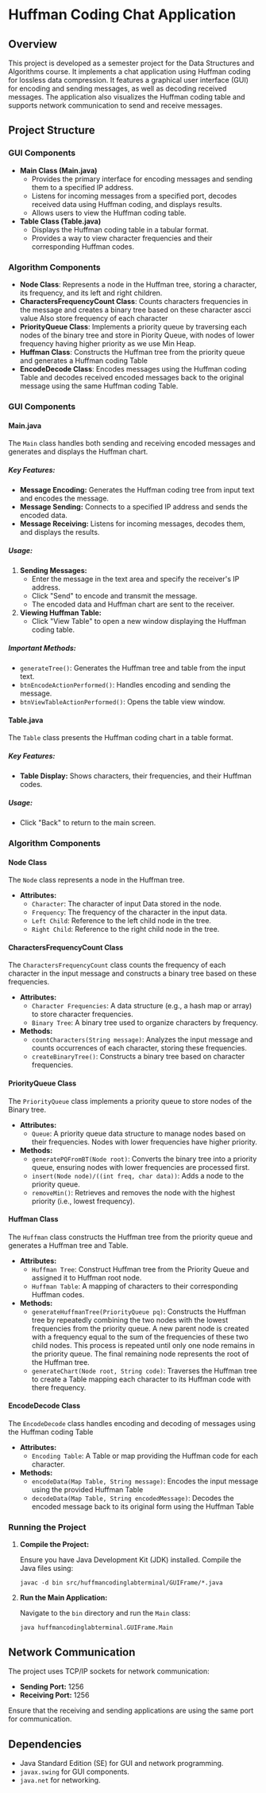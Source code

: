 <!DOCTYPE html>
<html lang="en">
<head>
    <meta charset="UTF-8">
    <meta name="viewport" content="width=device-width, initial-scale=1.0">
</head>
<body>
    <h1>Huffman Coding Chat Application</h1>

  <h2>Overview</h2>
  <p>This project is developed as a semester project for the Data Structures and Algorithms course. It implements a chat application using Huffman coding for lossless data compression. It features a graphical user interface (GUI) for encoding and sending messages, as well as decoding received messages. The application also visualizes the Huffman coding table and supports network communication to send and receive messages.</p>

  <h2>Project Structure</h2>

  <h3>GUI Components</h3>
  <ul>
      <li><strong>Main Class (Main.java)</strong>
          <ul>
              <li>Provides the primary interface for encoding messages and sending them to a specified IP address.</li>
              <li>Listens for incoming messages from a specified port, decodes received data using Huffman coding, and displays results.</li>
              <li>Allows users to view the Huffman coding table.</li>
          </ul>
      </li>
      <li><strong>Table Class (Table.java)</strong>
          <ul>
              <li>Displays the Huffman coding table in a tabular format.</li>
              <li>Provides a way to view character frequencies and their corresponding Huffman codes.</li>
          </ul>
      </li>
  </ul>

  <h3>Algorithm Components</h3>
  <ul>
      <li><strong>Node Class</strong>: Represents a node in the Huffman tree, storing a character, its frequency, and its left and right children.</li>
      <li><strong>CharactersFrequencyCount Class</strong>: Counts characters frequencies in the message and creates a binary tree based on these character ascci value Also store frequency of each character</li>
      <li><strong>PriorityQueue Class</strong>: Implements a priority queue by traversing each nodes of the binary tree and store in Piority Queue, with nodes of lower frequency having higher priority as we use Min Heap.</li>
      <li><strong>Huffman Class</strong>: Constructs the Huffman tree from the priority queue and generates a Huffman coding Table</li>
      <li><strong>EncodeDecode Class</strong>: Encodes messages using the Huffman coding Table and decodes received encoded messages back to the original message using the same Huffman coding Table.</li>
  </ul>

  <h3>GUI Components</h3>
  <h4>Main.java</h4>
  <p>The <code>Main</code> class handles both sending and receiving encoded messages and generates and displays the Huffman chart.</p>

  <h5>Key Features:</h5>
  <ul>
      <li><strong>Message Encoding:</strong> Generates the Huffman coding tree from input text and encodes the message.</li>
      <li><strong>Message Sending:</strong> Connects to a specified IP address and sends the encoded data.</li>
      <li><strong>Message Receiving:</strong> Listens for incoming messages, decodes them, and displays the results.</li>
  </ul>

  <h5>Usage:</h5>
  <ol>
      <li><strong>Sending Messages:</strong>
          <ul>
              <li>Enter the message in the text area and specify the receiver's IP address.</li>
              <li>Click "Send" to encode and transmit the message.</li>
              <li>The encoded data and Huffman chart are sent to the receiver.</li>
          </ul>
      </li>
      <li><strong>Viewing Huffman Table:</strong>
          <ul>
              <li>Click "View Table" to open a new window displaying the Huffman coding table.</li>
          </ul>
      </li>
  </ol>

  <h5>Important Methods:</h5>
  <ul>
      <li><code>generateTree()</code>: Generates the Huffman tree and table from the input text.</li>
      <li><code>btnEncodeActionPerformed()</code>: Handles encoding and sending the message.</li>
      <li><code>btnViewTableActionPerformed()</code>: Opens the table view window.</li>
  </ul>

  <h4>Table.java</h4>
  <p>The <code>Table</code> class presents the Huffman coding chart in a table format.</p>

  <h5>Key Features:</h5>
  <ul>
      <li><strong>Table Display:</strong> Shows characters, their frequencies, and their Huffman codes.</li>
  </ul>

  <h5>Usage:</h5>
  <ul>
      <li>Click "Back" to return to the main screen.</li>
  </ul>

  
<h3>Algorithm Components</h3>

<h4>Node Class</h4>
<p>The <code>Node</code> class represents a node in the Huffman tree.</p>
<ul>
    <li><strong>Attributes:</strong>
        <ul>
            <li><code>Character</code>: The character of input Data stored in the node.</li>
            <li><code>Frequency</code>: The frequency of the character in the input data.</li>
            <li><code>Left Child</code>: Reference to the left child node in the tree.</li>
            <li><code>Right Child</code>: Reference to the right child node in the tree.</li>
        </ul>
    </li>
    
</ul>

<h4>CharactersFrequencyCount Class</h4>
<p>The <code>CharactersFrequencyCount</code> class counts the frequency of each character in the input message and constructs a binary tree based on these frequencies.</p>
<ul>
    <li><strong>Attributes:</strong>
        <ul>
            <li><code>Character Frequencies</code>: A data structure (e.g., a hash map or array) to store character frequencies.</li>
            <li><code>Binary Tree</code>: A binary tree used to organize characters by frequency.</li>
        </ul>
    </li>
    <li><strong>Methods:</strong>
        <ul>
            <li><code>countCharacters(String message)</code>: Analyzes the input message and counts occurrences of each character, storing these frequencies.</li>
            <li><code>createBinaryTree()</code>: Constructs a binary tree based on character frequencies.</li>
        </ul>
    </li>
</ul>

<h4>PriorityQueue Class</h4>
<p>The <code>PriorityQueue</code> class implements a priority queue to store nodes of the Binary tree.</p>
<ul>
    <li><strong>Attributes:</strong>
        <ul>
            <li><code>Queue</code>: A priority queue data structure to manage nodes based on their frequencies. Nodes with lower frequencies have higher priority.</li>
        </ul>
    </li>
    <li><strong>Methods:</strong>
        <ul>
            <li><code>generatePQFromBT(Node root)</code>: Converts the binary tree into a priority queue, ensuring nodes with lower frequencies are processed first.</li>
            <li><code>insert(Node node)/((int freq, char data))</code>: Adds a node to the priority queue.</li>
            <li><code>removeMin()</code>: Retrieves and removes the node with the highest priority (i.e., lowest frequency).</li>
        </ul>
    </li>
</ul>

<h4>Huffman Class</h4>
<p>The <code>Huffman</code> class constructs the Huffman tree from the priority queue and generates a Huffman tree and Table.</p>
<ul>
    <li><strong>Attributes:</strong>
        <ul>
            <li><code>Huffman Tree</code>: Construct Huffman tree from the Priority Queue and assigned it to Huffman root node.</li>
                        <li><code>Huffman Table</code>: A mapping of characters to their corresponding Huffman codes.</li>
                    </ul>
                </li>
                <li><strong>Methods:</strong>
                    <ul>
                        <li><code>generateHuffmanTree(PriorityQueue pq)</code>: Constructs the Huffman tree by repeatedly combining the two nodes with the lowest frequencies from the
                          priority queue. A new parent node is created with a frequency equal to the sum of the frequencies of these two child nodes. This process is repeated until only
                          one node remains in the priority queue. The final remaining node represents the root of the Huffman tree.</li>
                        <li><code>generateChart(Node root, String code)</code>: Traverses the Huffman tree to create a Table mapping each character to its Huffman code with there frequency.</li>
                    </ul>
                </li>
            </ul>
            
  <h4>EncodeDecode Class</h4>
  <p>The <code>EncodeDecode</code> class handles encoding and decoding of messages using the Huffman coding Table</p>
  <ul>
      <li><strong>Attributes:</strong>
          <ul>
              <li><code>Encoding Table</code>: A Table or map providing the Huffman code for each character.</li>
          </ul>
      </li>
      <li><strong>Methods:</strong>
          <ul>
              <li><code>encodeData(Map<Character, String> Table, String message)</code>: Encodes the input message using the provided Huffman Table</li>
              <li><code>decodeData(Map<Character, String> Table, String encodedMessage)</code>: Decodes the encoded message back to its original form using the Huffman Table</li>
          </ul>
      </li>
  </ul>


<h3>Running the Project</h3>
  <ol>
      <li><strong>Compile the Project:</strong>
          <p>Ensure you have Java Development Kit (JDK) installed. Compile the Java files using:</p>
          <pre><code>javac -d bin src/huffmancodinglabterminal/GUIFrame/*.java</code></pre>
      </li>
      <li><strong>Run the Main Application:</strong>
          <p>Navigate to the <code>bin</code> directory and run the <code>Main</code> class:</p>
          <pre><code>java huffmancodinglabterminal.GUIFrame.Main</code></pre>
      </li>
  </ol>
  <h2>Network Communication</h2>
  <p>The project uses TCP/IP sockets for network communication:</p>
  <ul>
      <li><strong>Sending Port:</strong> 1256</li>
      <li><strong>Receiving Port:</strong> 1256</li>
  </ul>
  <p>Ensure that the receiving and sending applications are using the same port for communication.</p>

  <h2>Dependencies</h2>
  <ul>
      <li>Java Standard Edition (SE) for GUI and network programming.</li>
      <li><code>javax.swing</code> for GUI components.</li>
      <li><code>java.net</code> for networking.</li>
  </ul>
</body>
</html>
